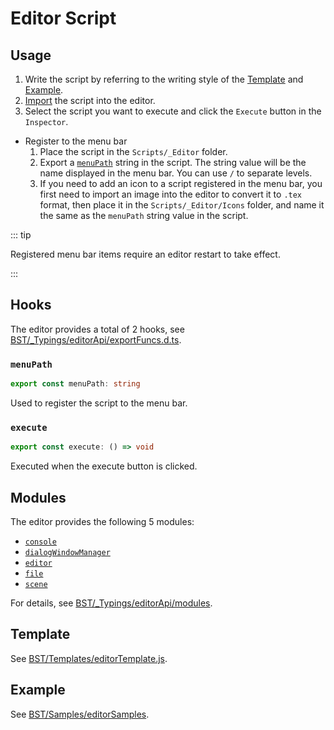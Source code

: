 # Editor Script

## Usage

1. Write the script by referring to the writing style of the [Template](#Template) and [Example](#Example).
2. [Import](../advanced/assets#Scripts) the script into the editor.
3. Select the script you want to execute and click the `Execute` button in the `Inspector`.

- Register to the menu bar
  1. Place the script in the `Scripts/_Editor` folder.
  2. Export a [`menuPath`](#menuPath) string in the script. The string value will be the name displayed in the menu bar. You can use `/` to separate levels.
  3. If you need to add an icon to a script registered in the menu bar, you first need to import an image into the editor to convert it to `.tex` format, then place it in the `Scripts/_Editor/Icons` folder, and name it the same as the `menuPath` string value in the script.

::: tip

Registered menu bar items require an editor restart to take effect.

:::

## Hooks

The editor provides a total of 2 hooks, see [BST/\_Typings/editorApi/exportFuncs.d.ts](https://github.com/Withered-Flower-0422/BST/blob/main/_Typings/editorApi/exportFuncs.d.ts).

### `menuPath`

```ts
export const menuPath: string
```

Used to register the script to the menu bar.

### `execute`

```ts
export const execute: () => void
```

Executed when the execute button is clicked.

## Modules

The editor provides the following 5 modules:

- [`console`](https://github.com/Withered-Flower-0422/BST/blob/main/_Typings/editorApi/modules/console.d.ts)
- [`dialogWindowManager`](https://github.com/Withered-Flower-0422/BST/blob/main/_Typings/editorApi/modules/dialogWindowManager.d.ts)
- [`editor`](https://github.com/Withered-Flower-0422/BST/blob/main/_Typings/editorApi/modules/editor.d.ts)
- [`file`](https://github.com/Withered-Flower-0422/BST/blob/main/_Typings/editorApi/modules/file.d.ts)
- [`scene`](https://github.com/Withered-Flower-0422/BST/blob/main/_Typings/editorApi/modules/scene.d.ts)

For details, see [BST/\_Typings/editorApi/modules](https://github.com/Withered-Flower-0422/BST/tree/main/_Typings/editorApi/modules).

## Template

See [BST/Templates/editorTemplate.js](https://github.com/Withered-Flower-0422/BST/blob/main/Templates/editorTemplate.js).

## Example

See [BST/Samples/editorSamples](https://github.com/Withered-Flower-0422/BST/tree/main/Samples/editorSamples).
